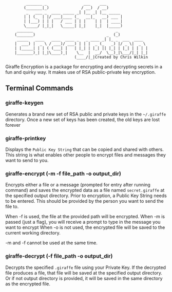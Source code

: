              _______ _                ___    ___                  
            (_______|_)              / __)  / __)                 
             _   ___ _  ____ _____ _| |__ _| |__ _____            
            | | (_  | |/ ___|____ (_   __|_   __) ___ |           
            | |___) | | |   / ___ | | |    | |  | ____|           
            \_____/ |_|_|   \_____| |_|    |_|  |_____)                                                            
         _______                                    _             
        (_______)                               _  (_)            
         _____   ____   ____  ____ _   _ ____ _| |_ _  ___  ____  
        |  ___) |  _ \ / ___)/ ___) | | |  _ (_   _) |/ _ \|  _ \ 
        | |_____| | | ( (___| |   | |_| | |_| || |_| | |_| | | | |
        |_______)_| |_|\____)_|    \__  |  __/  \__)_|\___/|_| |_|
                                  (____/|_|Created by Chris Wilkin
               
                                                                  
Giraffe Encryption is a package for encrypting and decrypting secrets in a fun and quirky way. It makes use of RSA public-private key encryption.

## Terminal Commands

### giraffe-keygen
Generates a brand new set of RSA public and private keys in the `~/.giraffe` directory. Once a new set of keys has been created, the old keys are lost forever

### giraffe-printkey
Displays the `Public Key String` that can be copied and shared with others. This string is what enables other people to encrypt files and messages they want to send to you.

### giraffe-encrypt (-m -f file_path -o output_dir)
Encrypts either a file or a message (prompted for entry after running command) and saves the encrypted data as a file named `secret.giraffe` at the specified output directory.
Prior to encryption, a Public Key String needs to be entered. This should be provided by the person you want to send the file to.

When -f is used, the file at the provided path will be encrypted.
When -m is passed (just a flag), you will receive a prompt to type in the message you want to encrypt
When -o is not used, the encrypted file will be saved to the current working directory.

-m and -f cannot be used at the same time.

### giraffe-decrypt (-f file_path -o output_dir)
Decrypts the specified `.giraffe` file using your Private Key. If the decrypted file produces a file, that file will be saved at the specified output directory. Or if not output directory is provided, it will be saved in the same directory as the encrypted file.




